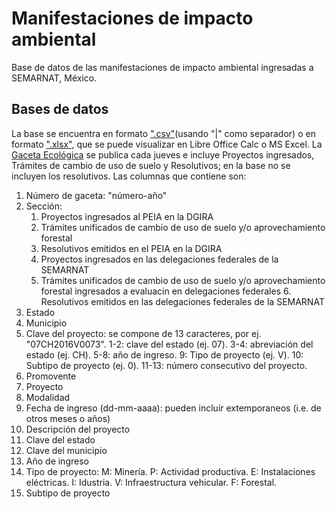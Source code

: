 # Manifestaciones de impacto ambiental
Base de datos de las manifestaciones de impacto ambiental ingresadas a SEMARNAT, México.

## Bases de datos
La base se encuentra en formato [".csv"](https://github.com/nobeeakon/manifestaciones_impacto_ambiental/blob/master/gacetas.csv)(usando "|" como separador) o en formato [".xlsx"](https://github.com/nobeeakon/manifestaciones_impacto_ambiental/blob/master/gacetas.xlsx), que se puede visualizar en Libre Office Calc o MS Excel. La [Gaceta Ecológica](https://github.com/nobeeakon/manifestaciones_impacto_ambiental/blob/master/gacetas.xlsx) se publica cada jueves e incluye Proyectos ingresados, Trámites de cambio de uso de suelo y Resolutivos; en la base no se incluyen los resolutivos.
Las columnas que contiene son:
  1. Número de gaceta: "número-año"
  2. Sección:
      1. Proyectos ingresados al PEIA en la DGIRA
      2. Trámites unificados de cambio de uso de suelo y/o aprovechamiento forestal
      3. Resolutivos emitidos en el PEIA en la DGIRA
      4. Proyectos ingresados en las delegaciones federales de la SEMARNAT
      5. Trámites unificados de cambio de uso de suelo y/o aprovechamiento forestal ingresados a evaluacin en delegaciones federales
    6. Resolutivos emitidos en las delegaciones federales de la SEMARNAT
  3. Estado
  4. Municipio
  5. Clave del proyecto: se compone de 13 caracteres, por ej. "07CH2016V0073".
      1-2: clave del estado (ej. 07).
      3-4: abreviación del estado (ej. CH).
      5-8: año de ingreso.
      9: Tipo de proyecto (ej. V).
      10: Subtipo de proyecto (ej. 0).
      11-13: número consecutivo del proyecto.
  6. Promovente
  7. Proyecto
  8. Modalidad
  9. Fecha de ingreso (dd-mm-aaaa): pueden incluir extemporaneos (i.e. de otros meses o años)
  10. Descripción del proyecto
  11. Clave del estado
  12. Clave del municipio
  13. Año de ingreso
  14. Tipo de proyecto:
      M: Minería.
      P: Actividad productiva.
      E: Instalaciones eléctricas.
      I: Idustria.
      V: Infraestructura vehicular.
      F: Forestal.
  15. Subtipo de proyecto
  
    
